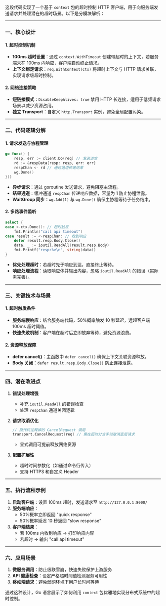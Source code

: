 这段代码实现了一个基于 `context` 包的超时控制 HTTP 客户端，用于向服务端发送请求并处理潜在的超时场景。以下是分模块解析：

---

### **一、核心设计**
#### 1. **超时控制机制**
- **100ms 超时设置**：通过 `context.WithTimeout` 创建带超时的上下文，若服务端未在 100ms 内响应，客户端自动终止请求。
- **上下文绑定请求**：`req.WithContext(ctx)` 将超时上下文与 HTTP 请求关联，实现请求级超时控制。

#### 2. **网络连接策略**
- **短链接模式**：`DisableKeepAlives: true` 禁用 HTTP 长连接，适用于低频请求场景以减少资源占用。
- **独立 Transport**：自定义 `http.Transport` 实例，避免全局配置污染。

---

### **二、代码逻辑分解**
#### 1. **请求发送与协程管理**
```go
go func() {
    resp, err := client.Do(req) // 发送请求
    rd := &respData{resp: resp, err: err}
    respChan <- rd // 通过通道传递结果
    wg.Done()
}()
```
- **异步请求**：通过 goroutine 发送请求，避免阻塞主流程。
- **结果通道**：缓冲通道 `respChan` 传递响应数据，容量为 1 防止协程泄露。
- **WaitGroup 同步**：`wg.Add(1)` 与 `wg.Done()` 确保主协程等待子任务结束。

#### 2. **多路事件监听**
```go
select {
case <-ctx.Done(): // 超时触发
    fmt.Println("call api timeout")
case result := <-respChan: // 收到响应
    defer result.resp.Body.Close()
    data, _ := ioutil.ReadAll(result.resp.Body)
    fmt.Printf("resp:%v\n", string(data))
}
```
- **优先处理超时**：若超时先于响应到达，直接终止等待。
- **响应处理流程**：读取响应体并输出内容，忽略 `ioutil.ReadAll` 的错误（实际需完善）。

---

### **三、关键技术与场景**
#### 1. **超时触发条件**
- **服务端慢响应**：结合服务端代码，50%概率触发 10 秒延迟，远超客户端 100ms 超时阈值。
- **快速失败机制**：客户端在超时后立即放弃等待，避免资源浪费。

#### 2. **资源释放保障**
- **defer cancel()**：主函数中 `defer cancel()` 确保上下文关联资源释放。
- **Body 关闭**：`defer result.resp.Body.Close()` 防止连接泄露。

---

### **四、潜在改进点**
1. **错误处理增强**
    - 补充 `ioutil.ReadAll` 的错误检查
    - 处理 `respChan` 通道关闭逻辑

2. **请求取消优化**
   ```go
   // 原代码注释掉的 CancelRequest 调用
   transport.CancelRequest(req) // 需在超时分支手动取消底层请求
   ```
    - 显式调用可提前释放网络资源

3. **配置扩展性**
    - 超时时间参数化（如通过命令行传入）
    - 支持 HTTPS 和自定义 Header

---

### **五、执行流程示例**
1. **启动客户端**：设置 100ms 超时，发送请求至 `http://127.0.0.1:8000/`
2. **服务端响应**：
    - 50%概率立即返回 "quick response"
    - 50%概率延迟 10 秒返回 "slow response"
3. **客户端结果**：
    - 若 100ms 内收到响应 → 打印响应内容
    - 若超时 → 输出 "call api timeout"

---

### **六、应用场景**
1. **微服务调用**：防止级联雪崩，快速失败保护上游服务
2. **API 健康检查**：设定严格超时阈值检测服务可用性
3. **移动端请求**：避免弱网环境下用户长时间等待

通过这种设计，Go 语言展示了如何利用 `context` 包优雅地实现分布式系统中的超时控制。